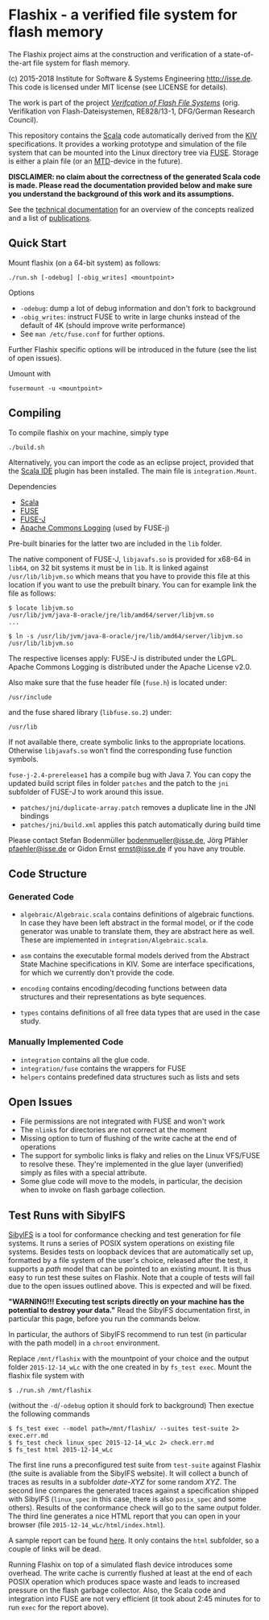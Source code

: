 # Flashix - a verified file system for flash memory

The Flashix project aims at the construction and verification of a
state-of-the-art file system for flash memory.

(c) 2015-2018 Institute for Software & Systems Engineering <http://isse.de>.
This code is licensed under MIT license (see LICENSE for details).

The work is part of the project [*Verifcation of Flash File Systems*](http://isse.de/flashix)
(orig.  Verifikation von Flash-Dateisystemen, RE828/13-1, DFG/German Research Council).

This repository contains the [Scala](http://scala-lang.org) code automatically
derived from the [KIV](http://isse.de/kiv) specifications.
It provides a working prototype and simulation of the file system that can
be mounted into the Linux directory tree via [FUSE](http://fuse.sourceforge.net/).
Storage is either a plain file
(or an [MTD](http://www.linux-mtd.infradead.org/)-device in the future).

**DISCLAIMER: no claim about the correctness of the generated Scala code is made.
Please read the documentation provided below and make sure you understand the
background of this work and its assumptions.**

See the [technical documentation](https://swt.informatik.uni-augsburg.de/swt/projects/flash.html)
for an overview of the concepts realized and a list of [publications](http://isse.de/flashix/publications).

## Quick Start

Mount flashix (on a 64-bit system) as follows:

    ./run.sh [-odebug] [-obig_writes] <mountpoint>

Options

- `-odebug`: dump a lot of debug information and don't fork to background
- `-obig_writes`: instruct FUSE to write in large chunks instead of the default of 4K
  (should improve write performance)
- See `man /etc/fuse.conf` for further options.

Further Flashix specific options will be introduced in the future (see the list
of open issues).

Umount with

    fusermount -u <mountpoint>

## Compiling

To compile flashix on your machine, simply type

    ./build.sh

Alternatively, you can import the code as an eclipse project,
provided that the [Scala IDE](http://scala-ide.org) plugin has been installed.
The main file is `integration.Mount`.

Dependencies

- [Scala](http://scala-lang.org)
- [FUSE](http://fuse.sourceforge.net)
- [FUSE-J](http://sourceforge.net/projects/fuse-j/)
- [Apache Commons Logging](https://commons.apache.org/proper/commons-logging/)
  (used by FUSE-j)

Pre-built binaries for the latter two are included in the `lib` folder.

The native component of FUSE-J, `libjavafs.so` is provided for x68-64 in `lib64`,
on 32 bit systems it must be in `lib`.
It is linked against `/usr/lib/libjvm.so` which means that you have to provide
this file at this location if you want to use the prebuilt binary.
You can for example link the file as follows:

    $ locate libjvm.so
    /usr/lib/jvm/java-8-oracle/jre/lib/amd64/server/libjvm.so
    ...

    $ ln -s /usr/lib/jvm/java-8-oracle/jre/lib/amd64/server/libjvm.so /usr/lib/libjvm.so

The respective licenses apply:
FUSE-J is distributed under the LGPL.
Apache Commons Logging is distributed under the Apache License v2.0.

Also make sure that the fuse header file (`fuse.h`) is located under:

    /usr/include

and the fuse shared library (`libfuse.so.2`) under:

    /usr/lib

If not available there, create symbolic links to the appropriate locations. Otherwise
`libjavafs.so` won't find the corresponding fuse function symbols.

`fuse-j-2.4-prerelease1` has a compile bug with Java 7. You can copy the updated
build script files in folder `patches` and the patch to the `jni` subfolder of
FUSE-J to work around this issue.

- `patches/jni/duplicate-array.patch` removes a duplicate line in the JNI bindings
- `patches/jni/build.xml` applies this patch automatically during build time

Please contact Stefan Bodenmüller <bodenmueller@isse.de>, Jörg Pfähler <pfaehler@isse.de> or Gidon Ernst <ernst@isse.de> if you have any trouble.

## Code Structure

### Generated Code

- `algebraic/Algebraic.scala` contains definitions of algebraic functions.
  In case they have been left abstract in the formal model,
  or if the code generator was unable to translate them,
  they are abstract here as well. These are implemented in
  `integration/Algebraic.scala`.

- `asm` contains the executable formal models derived from the
  Abstract State Machine specifications in KIV.
  Some are interface specifications, for which we currently don't provide the code.

- `encoding` contains encoding/decoding functions between data structures and
  their representations as byte sequences.

- `types` contains definitions of all free data types that are used in the case study.

### Manually Implemented Code

- `integration` contains all the glue code.
- `integration/fuse` contains the wrappers for FUSE
- `helpers` contains predefined data structures such as lists and sets

## Open Issues

- File permissions are not integrated with FUSE and won't work
- The `nlink`s for directories are not correct at the moment
- Missing option to turn of flushing of the write cache at the end of operations
- The support for symbolic links is flaky and relies on the Linux VFS/FUSE
  to resolve these. They're implemented in the glue layer (unverified)
  simply as files with a special attribute.
- Some glue code will move to the models, in particular, the decision when to
  invoke on flash garbage collection.

## Test Runs with SibylFS

[SibylFS](http://sibylfs.io/) is a tool for conformance checking and test
generation for file systems. It runs a series of POSIX system operations 
on existing file systems. Besides tests on loopback devices that are
automatically set up, formatted by a file system of the user's choice,
released after the test, it supports a *path* model that can be pointed to an
existing mount. It is thus easy to run test these suites on Flashix.
Note that a couple of tests will fail due to the open issues outlined above.
This is expected and will be fixed.

**"WARNING!!! Executing test scripts directly on your machine has the potential to
destroy your data."** Read the SibylFS documentation first, in particular this
page, before you run the commands below.

In particular, the authors of SibylFS recommend to run test (in particular with
the path model) in a `chroot` environment.

Replace `/mnt/flashix` with the mountpoint of your choice
and the output folder `2015-12-14_wLc` with the one created in by
`fs_test exec`. Mount the flashix file system with

    $ ./run.sh /mnt/flashix

(without the `-d`/`-odebug` option it should fork to background)
Then exectue the following commands

    $ fs_test exec --model path=/mnt/flashix/ --suites test-suite 2> exec.err.md
    $ fs_test check linux_spec 2015-12-14_wLc 2> check.err.md
    $ fs_test html 2015-12-14_wLc

The first line runs a preconfigured test suite from `test-suite` against Flashix
(the suite is avaliable from the SibylFS website). It will collect a bunch of
traces as results in a subfolder *date-XYZ* for some random *XYZ*.
The second line compares the generated traces against a specification shipped
with SibylFS (`linux_spec` in this case, there is also `posix_spec` and some others).
Results of the conformance check will go to the same output folder.
The third line generates a nice HTML report that you can open in your browser
(file `2015-12-14_wLc/html/index.html`).

A sample report can be found
[here](https://swt.informatik.uni-augsburg.de/swt/projects/sibylfs-20151214/html).
It only contains the `html` subfolder, so a couple of links will be dead.

Running Flashix on top of a simulated flash device introduces some overhead.
The write cache is currently flushed at least at the end of each POSIX operation
which produces space waste and leads to increased pressure on the flash garbage
collector. Also, the Scala code and integration into FUSE are not very efficient
(it took about 2:45 minutes for to run `exec` for the report above).
